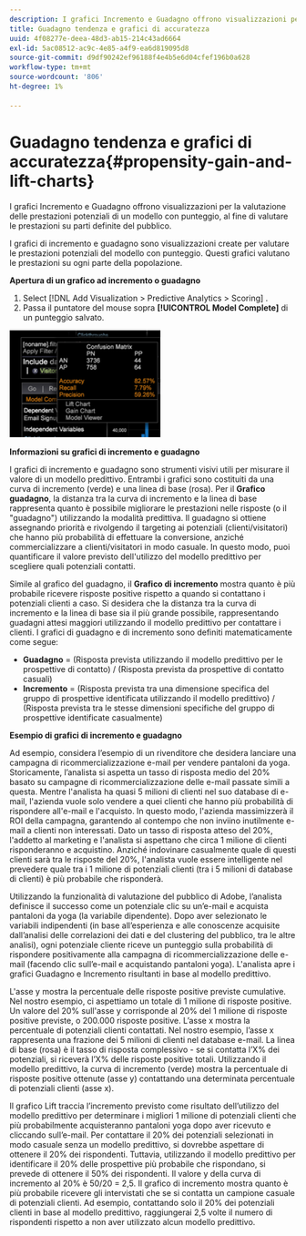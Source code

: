 ```yaml
---
description: I grafici Incremento e Guadagno offrono visualizzazioni per la valutazione delle prestazioni potenziali di un modello con punteggio, al fine di valutare le prestazioni su parti definite del pubblico.
title: Guadagno tendenza e grafici di accuratezza
uuid: 4f08277e-deea-48d3-ab15-214c43ad6664
exl-id: 5ac08512-ac9c-4e85-a4f9-ea6d819095d8
source-git-commit: d9df90242ef96188f4e4b5e6d04cfef196b0a628
workflow-type: tm+mt
source-wordcount: '806'
ht-degree: 1%

---
```


# Guadagno tendenza e grafici di accuratezza{#propensity-gain-and-lift-charts}

I grafici Incremento e Guadagno offrono visualizzazioni per la valutazione delle prestazioni potenziali di un modello con punteggio, al fine di valutare le prestazioni su parti definite del pubblico.

I grafici di incremento e guadagno sono visualizzazioni create per valutare le prestazioni potenziali del modello con punteggio. Questi grafici valutano le prestazioni su ogni parte della popolazione.

**Apertura di un grafico ad incremento o guadagno**

1. Select [!DNL Add Visualization > Predictive Analytics > Scoring] .
1. Passa il puntatore del mouse sopra **[!UICONTROL Model Complete]** di un punteggio salvato.

![](assets/propensity_lift_gain_1.png)

**Informazioni su grafici di incremento e guadagno**

I grafici di incremento e guadagno sono strumenti visivi utili per misurare il valore di un modello predittivo. Entrambi i grafici sono costituiti da una curva di incremento (verde) e una linea di base (rosa). Per il **Grafico guadagno**, la distanza tra la curva di incremento e la linea di base rappresenta quanto è possibile migliorare le prestazioni nelle risposte (o il &quot;guadagno&quot;) utilizzando la modalità predittiva. Il guadagno si ottiene assegnando priorità e rivolgendo il targeting ai potenziali (clienti/visitatori) che hanno più probabilità di effettuare la conversione, anziché commercializzare a clienti/visitatori in modo casuale. In questo modo, puoi quantificare il valore previsto dell&#39;utilizzo del modello predittivo per scegliere quali potenziali contatti.

Simile al grafico del guadagno, il **Grafico di incremento** mostra quanto è più probabile ricevere risposte positive rispetto a quando si contattano i potenziali clienti a caso. Si desidera che la distanza tra la curva di incremento e la linea di base sia il più grande possibile, rappresentando guadagni attesi maggiori utilizzando il modello predittivo per contattare i clienti. I grafici di guadagno e di incremento sono definiti matematicamente come segue:

* **Guadagno** = (Risposta prevista utilizzando il modello predittivo per le prospettive di contatto) / (Risposta prevista da prospettive di contatto casuali)
* **Incremento**  = (Risposta prevista tra una dimensione specifica del gruppo di prospettive identificata utilizzando il modello predittivo) / (Risposta prevista tra le stesse dimensioni specifiche del gruppo di prospettive identificate casualmente)

**Esempio di grafici di incremento e guadagno**

Ad esempio, considera l’esempio di un rivenditore che desidera lanciare una campagna di ricommercializzazione e-mail per vendere pantaloni da yoga. Storicamente, l’analista si aspetta un tasso di risposta medio del 20% basato su campagne di ricommercializzazione delle e-mail passate simili a questa. Mentre l&#39;analista ha quasi 5 milioni di clienti nel suo database di e-mail, l&#39;azienda vuole solo vendere a quei clienti che hanno più probabilità di rispondere all&#39;e-mail e l&#39;acquisto. In questo modo, l&#39;azienda massimizzerà il ROI della campagna, garantendo al contempo che non inviino inutilmente e-mail a clienti non interessati. Dato un tasso di risposta atteso del 20%, l&#39;addetto al marketing e l&#39;analista si aspettano che circa 1 milione di clienti risponderanno e acquistino. Anziché indovinare casualmente quale di questi clienti sarà tra le risposte del 20%, l&#39;analista vuole essere intelligente nel prevedere quale tra i 1 milione di potenziali clienti (tra i 5 milioni di database di clienti) è più probabile che risponderà.

Utilizzando la funzionalità di valutazione del pubblico di Adobe, l’analista definisce il successo come un potenziale clic su un’e-mail e acquista pantaloni da yoga (la variabile dipendente). Dopo aver selezionato le variabili indipendenti (in base all’esperienza e alle conoscenze acquisite dall’analisi delle correlazioni dei dati e del clustering del pubblico, tra le altre analisi), ogni potenziale cliente riceve un punteggio sulla probabilità di rispondere positivamente alla campagna di ricommercializzazione delle e-mail (facendo clic sull’e-mail e acquistando pantaloni yoga). L&#39;analista apre i grafici Guadagno e Incremento risultanti in base al modello predittivo.

L&#39;asse y mostra la percentuale delle risposte positive previste cumulative. Nel nostro esempio, ci aspettiamo un totale di 1 milione di risposte positive. Un valore del 20% sull&#39;asse y corrisponde al 20% del 1 milione di risposte positive previste, o 200.000 risposte positive. L’asse x mostra la percentuale di potenziali clienti contattati. Nel nostro esempio, l’asse x rappresenta una frazione dei 5 milioni di clienti nel database e-mail. La linea di base (rosa) è il tasso di risposta complessivo - se si contatta l’X% dei potenziali, si riceverà l’X% delle risposte positive totali. Utilizzando il modello predittivo, la curva di incremento (verde) mostra la percentuale di risposte positive ottenute (asse y) contattando una determinata percentuale di potenziali clienti (asse x).

Il grafico Lift traccia l’incremento previsto come risultato dell’utilizzo del modello predittivo per determinare i migliori 1 milione di potenziali clienti che più probabilmente acquisteranno pantaloni yoga dopo aver ricevuto e cliccando sull’e-mail. Per contattare il 20% dei potenziali selezionati in modo casuale senza un modello predittivo, si dovrebbe aspettare di ottenere il 20% dei rispondenti. Tuttavia, utilizzando il modello predittivo per identificare il 20% delle prospettive più probabile che rispondano, si prevede di ottenere il 50% dei rispondenti. Il valore y della curva di incremento al 20% è 50/20 = 2,5. Il grafico di incremento mostra quanto è più probabile ricevere gli intervistati che se si contatta un campione casuale di potenziali clienti. Ad esempio, contattando solo il 20% dei potenziali clienti in base al modello predittivo, raggiungerai 2,5 volte il numero di rispondenti rispetto a non aver utilizzato alcun modello predittivo.
